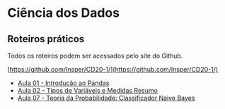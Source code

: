 
# Ciência dos Dados

## Roteiros práticos

Todos os roteiros podem ser acessados pelo site do Github.

[https://github.com/Insper/CD20-1/](https://github.com/Insper/CD20-1/)


- [Aula 01 - Introdução ao Pandas](./aula01)
- [Aula 02 - Tipos de Variáveis e Medidas Resumo](./aula02)
- [Aula 07 - Teoria da Probabilidade: Classificador Naive Bayes](./aula07)
